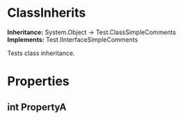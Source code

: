 # ClassInherits

**Inheritance:** System.Object → Test.ClassSimpleComments  
**Implements:** Test.IInterfaceSimpleComments  
  
Tests class inheritance.

# Properties

## int PropertyA

